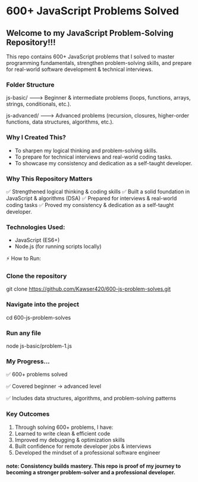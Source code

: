 # 600+ JavaScript Problems Solved

## Welcome to my JavaScript Problem-Solving Repository!!!

This repo contains 600+ JavaScript problems that I solved to master programming fundamentals, strengthen problem-solving skills, and prepare for real-world software development & technical interviews.

### Folder Structure

js-basic/ ---> Beginner & intermediate problems (loops, functions, arrays, strings, conditionals, etc.).

js-advanced/ ---> Advanced problems (recursion, closures, higher-order functions, data structures, algorithms, etc.).

### Why I Created This?

- To sharpen my logical thinking and problem-solving skills.
- To prepare for technical interviews and real-world coding tasks.
- To showcase my consistency and dedication as a self-taught developer.

### Why This Repository Matters

✅ Strengthened logical thinking & coding skills
✅ Built a solid foundation in JavaScript & algorithms (DSA)
✅ Prepared for interviews & real-world coding tasks
✅ Proved my consistency & dedication as a self-taught developer.

### Technologies Used:

- JavaScript (ES6+)
- Node.js (for running scripts locally)

⚡ How to Run:

### Clone the repository

git clone https://github.com/Kawser420/600-js-problem-solves.git

### Navigate into the project

cd 600-js-problem-solves

### Run any file

node js-basic/problem-1.js

### My Progress...

✅ 600+ problems solved

✅ Covered beginner → advanced level

✅ Includes data structures, algorithms, and problem-solving patterns

### Key Outcomes

1. Through solving 600+ problems, I have:
2. Learned to write clean & efficient code
3. Improved my debugging & optimization skills
4. Built confidence for remote developer jobs & interviews
5. Developed the mindset of a professional software engineer

#### note: Consistency builds mastery. This repo is proof of my journey to becoming a stronger problem-solver and a professional developer.
